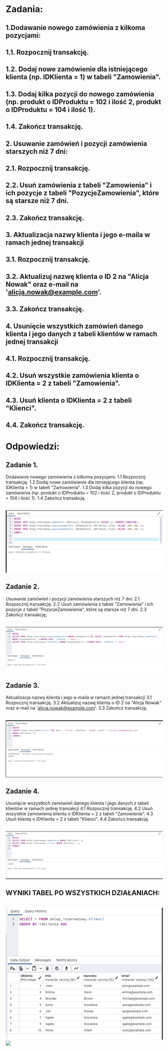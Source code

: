 # Zadania:

## 1.Dodawanie nowego zamówienia z kilkoma pozycjami:
## 1.1. Rozpocznij transakcję.
## 1.2. Dodaj nowe zamówienie dla istniejącego klienta (np. IDKlienta = 1) w tabeli "Zamowienia".
## 1.3. Dodaj kilka pozycji do nowego zamówienia (np. produkt o IDProduktu = 102 i ilość 2, produkt o IDProduktu = 104 i ilość 1).
## 1.4. Zakończ transakcję.
## 2. Usuwanie zamówień i pozycji zamówienia starszych niż 7 dni:
## 2.1. Rozpocznij transakcję.
## 2.2. Usuń zamówienia z tabeli "Zamowienia" i ich pozycje z tabeli "PozycjeZamowienia", które są starsze niż 7 dni.
## 2.3. Zakończ transakcję.
## 3. Aktualizacja nazwy klienta i jego e-maila w ramach jednej transakcji
## 3.1. Rozpocznij transakcję.
## 3.2. Aktualizuj nazwę klienta o ID 2 na "Alicja Nowak" oraz e-mail na 'alicja.nowak@example.com'.
## 3.3. Zakończ transakcję.
## 4. Usunięcie wszystkich zamówień danego klienta i jego danych z tabeli klientów w ramach jednej transakcji
## 4.1. Rozpocznij transakcję.
## 4.2. Usuń wszystkie zamówienia klienta o IDKlienta = 2 z tabeli "Zamowienia".
## 4.3. Usuń klienta o IDKlienta = 2 z tabeli "Klienci".
## 4.4. Zakończ transakcję.

# Odpowiedzi:

## Zadanie 1.
Dodawanie nowego zamówienia z kilkoma pozycjami:
1.1 Rozpocznij transakcję.
1.2 Dodaj nowe zamówienie dla istniejącego klienta (np. IDKlienta = 1) w tabeli "Zamowienia".
1.3 Dodaj kilka pozycji do nowego zamówienia (np. produkt o IDProduktu = 102 i ilość 2, produkt o IDProduktu = 104 i ilość 1).
1.4 Zakończ transakcję.

  <br>![](img/zad1.png) 

## Zadanie 2.
Usuwanie zamówień i pozycji zamówienia starszych niż 7 dni:
2.1	Rozpocznij transakcję.
2.2 Usuń zamówienia z tabeli "Zamowienia" i ich pozycje z tabeli "PozycjeZamowienia", które są starsze niż 7 dni.
2.3 Zakończ transakcję.

  <br>![](img/zad2.png) 

## Zadanie 3.
Aktualizacja nazwy klienta i jego e-maila w ramach jednej transakcji
3.1	Rozpocznij transakcję.
3.2	Aktualizuj nazwę klienta o ID 2 na "Alicja Nowak" oraz e-mail na 'alicja.nowak@example.com'.
3.3	Zakończ transakcję.

 <br>![](img/zad3.png)  

## Zadanie 4.
Usunięcie wszystkich zamówień danego klienta i jego danych z tabeli klientów w ramach jednej transakcji
4.1	Rozpocznij transakcję.
4.2	Usuń wszystkie zamówienia klienta o IDKlienta = 2 z tabeli "Zamowienia".
4.3	Usuń klienta o IDKlienta = 2 z tabeli "Klienci".
4.4 Zakończ transakcję.

 <br>![](img/zad4.png) 

## WYNIKI TABEL PO WSZYSTKICH DZIAŁANIACH:

  <br>![](img/tabele1.png) 
   <br>![](img/tabele2.png) 
 
